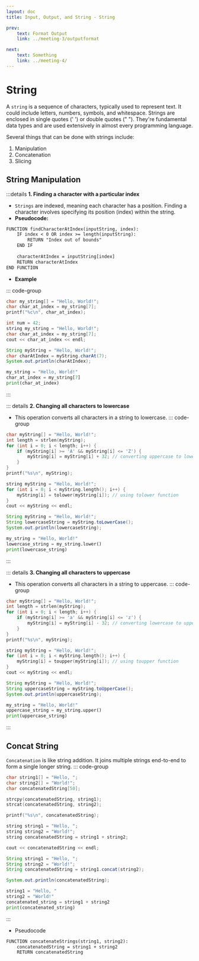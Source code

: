 ```yaml
---
layout: doc
title: Input, Output, and String - String

prev:
    text: Format Output
    link: ../meeting-3/outputformat

next:
    text: Something
    link: ../meeting-4/
---
```


# String
A `string` is a sequence of characters, typically used to represent text. It could include letters, numbers, symbols, and whitespace. Strings are enclosed in single quotes (' ') or double quotes (" "). They're fundamental data types and are used extensively in almost every programming language.  
  
Several things that can be done with strings include:
1. Manipulation
2. Concatenation
3. Slicing

## String Manipulation
:::details __1. Finding a character with a particular index__
- `Strings` are indexed, meaning each character has a position. Finding a character involves specifying its position (index) within the string.
- __Pseudocode:__
```txt
FUNCTION findCharacterAtIndex(inputString, index):
    IF index < 0 OR index >= length(inputString):
        RETURN "Index out of bounds"
    END IF
    
    characterAtIndex = inputString[index]
    RETURN characterAtIndex
END FUNCTION
```
- __Example__

::: code-group
```c [C]
char my_string[] = "Hello, World!";
char char_at_index = my_string[7];
printf("%c\n", char_at_index);
```
```c++ [C++]
int num = 42;
string my_string = "Hello, World!";
char char_at_index = my_string[7];
cout << char_at_index << endl;
```
```java [Java]
String myString = "Hello, World!";
char charAtIndex = myString.charAt(7);
System.out.println(charAtIndex);
```
```python [Python]
my_string = "Hello, World!"
char_at_index = my_string[7]
print(char_at_index)
```
:::

::: details __2. Changing all characters to lowercase__
- This operation converts all characters in a string to lowercase.
::: code-group
```c [C]
char myString[] = "Hello, World!";
int length = strlen(myString); 
for (int i = 0; i < length; i++) {
    if (myString[i] >= 'A' && myString[i] <= 'Z') {
        myString[i] = myString[i] + 32; // converting uppercase to lowercase in ASCII
    }
}
printf("%s\n", myString);
```
```c++ [C++]
string myString = "Hello, World!";
for (int i = 0; i < myString.length(); i++) {
    myString[i] = tolower(myString[i]); // using tolower function
}
cout << myString << endl;
```
```java [Java]
String myString = "Hello, World!";
String lowercaseString = myString.toLowerCase();
System.out.println(lowercaseString);
```
```python [Python]
my_string = "Hello, World!"
lowercase_string = my_string.lower()
print(lowercase_string)
```
:::

::: details __3. Changing all characters to uppercase__
- This operation converts all characters in a string to uppercase.
::: code-group
```c [C]
char myString[] = "Hello, World!";
int length = strlen(myString);
for (int i = 0; i < length; i++) {
    if (myString[i] >= 'a' && myString[i] <= 'z') {
        myString[i] = myString[i] - 32; // converting lowercase to uppercase in ASCII
    }
}
printf("%s\n", myString);
```
```c++ [C++]
string myString = "Hello, World!";
for (int i = 0; i < myString.length(); i++) {
    myString[i] = toupper(myString[i]); // using toupper function
}
cout << myString << endl;
```
```java [Java]
String myString = "Hello, World!";
String uppercaseString = myString.toUpperCase();
System.out.println(uppercaseString);
```
```python [Python]
my_string = "Hello, World!"
uppercase_string = my_string.upper()
print(uppercase_string)
```
:::

## Concat String
`Concatenation` is like string addition. It joins multiple strings end-to-end to form a single longer string.
::: code-group
```c [C]
char string1[] = "Hello, ";
char string2[] = "World!";
char concatenatedString[50];

strcpy(concatenatedString, string1);
strcat(concatenatedString, string2);

printf("%s\n", concatenatedString);
```
```c++ [C++]
string string1 = "Hello, ";
string string2 = "World!";
string concatenatedString = string1 + string2;

cout << concatenatedString << endl;
```
```java [Java]
String string1 = "Hello, ";
String string2 = "World!";
String concatenatedString = string1.concat(string2);

System.out.println(concatenatedString);
```
```python [Python]
string1 = "Hello, "
string2 = "World!"
concatenated_string = string1 + string2
print(concatenated_string)
```
:::
- Pseudocode
``` txt
FUNCTION concatenateStrings(string1, string2):
    concatenatedString = string1 + string2
    RETURN concatenatedString
```